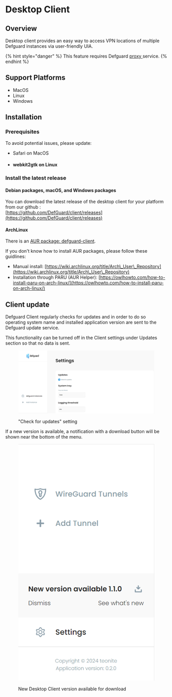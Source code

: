 # Desktop Client

## Overview

Desktop client provides an easy way to access VPN locations of multiple Defguard instances via user-friendly UIA.

{% hint style="danger" %}
This feature requires Defguard [proxy ](https://github.com/DefGuard/proxy)service.
{% endhint %}

## Support Platforms

* MacOS
* Linux
* Windows

## Installation

### Prerequisites

To avoid potential issues, please update:

* Safari on MacOS
* #### webkit2gtk on Linux

### Install the latest release

#### Debian packages, macOS, and Windows packages

You can download the latest release of the desktop client for your platform from our github :\
&#x20;[https://github.com/DefGuard/client/releases](https://github.com/DefGuard/client/releases)

#### ArchLinux

There is an [AUR package](https://aur.archlinux.org/packages/defguard-client)[: defguard-client](https://aur.archlinux.org/packages/defguard-client).

If you don't know how to install AUR packages, please follow these guidlines:

* Manual install: [https://wiki.archlinux.org/title/Arch\_User\_Repository](https://wiki.archlinux.org/title/Arch\_User\_Repository)
* Installation through PARU (AUR Helper): [https://owlhowto.com/how-to-install-paru-on-arch-linux/](https://owlhowto.com/how-to-install-paru-on-arch-linux/)

## Client update

Defguard Client regularly checks for updates and in order to do so operating system name and installed application version are sent to the Defguard update service.

This functionality can be turned off in the Client settings under Updates section so that no data is sent.

<figure><img src="../.gitbook/assets/defguard-client-settings-updates.png" alt=""><figcaption><p>"Check for updates" setting</p></figcaption></figure>

If a new version is available, a notification with a download button will be shown near the bottom of the menu.

<figure><img src="../.gitbook/assets/defguard-client-new-release-available.png" alt=""><figcaption><p>New Desktop Client version available for download</p></figcaption></figure>
